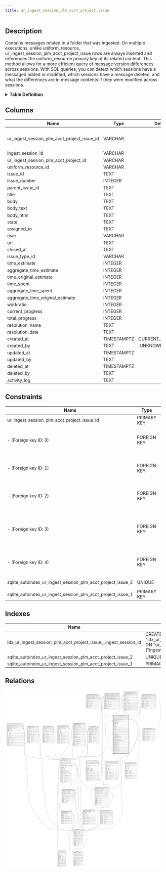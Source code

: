 ```yaml
---
title: ur_ingest_session_plm_acct_project_issue
---
```


## Description

Contains messages related in a folder that was ingested. On multiple executions,  unlike uniform_resource, ur_ingest_session_plm_acct_project_issue rows are always inserted and  references the uniform_resource primary key of its related content.  This method allows for a more efficient query of message version differences across  sessions. With SQL queries, you can detect which sessions have a messaged added or modified,  which sessions have a message deleted, and what the differences are in message contents  if they were modified across sessions.

<details>
<summary><strong>Table Definition</strong></summary>

```sql
CREATE TABLE "ur_ingest_session_plm_acct_project_issue" (
    "ur_ingest_session_plm_acct_project_issue_id" VARCHAR PRIMARY KEY NOT NULL,
    "ingest_session_id" VARCHAR NOT NULL,
    "ur_ingest_session_plm_acct_project_id" VARCHAR NOT NULL,
    "uniform_resource_id" VARCHAR,
    "issue_id" TEXT NOT NULL,
    "issue_number" INTEGER,
    "parent_issue_id" TEXT,
    "title" TEXT NOT NULL,
    "body" TEXT,
    "body_text" TEXT,
    "body_html" TEXT,
    "state" TEXT NOT NULL,
    "assigned_to" TEXT NOT NULL,
    "user" VARCHAR NOT NULL,
    "url" TEXT NOT NULL,
    "closed_at" TEXT,
    "issue_type_id" VARCHAR,
    "time_estimate" INTEGER,
    "aggregate_time_estimate" INTEGER,
    "time_original_estimate" INTEGER,
    "time_spent" INTEGER,
    "aggregate_time_spent" INTEGER,
    "aggregate_time_original_estimate" INTEGER,
    "workratio" INTEGER,
    "current_progress" INTEGER,
    "total_progress" INTEGER,
    "resolution_name" TEXT,
    "resolution_date" TEXT,
    "created_at" TIMESTAMPTZ DEFAULT CURRENT_TIMESTAMP,
    "created_by" TEXT DEFAULT 'UNKNOWN',
    "updated_at" TIMESTAMPTZ,
    "updated_by" TEXT,
    "deleted_at" TIMESTAMPTZ,
    "deleted_by" TEXT,
    "activity_log" TEXT,
    FOREIGN KEY("ingest_session_id") REFERENCES "ur_ingest_session"("ur_ingest_session_id"),
    FOREIGN KEY("ur_ingest_session_plm_acct_project_id") REFERENCES "ur_ingest_session_plm_acct_project"("ur_ingest_session_plm_acct_project_id"),
    FOREIGN KEY("uniform_resource_id") REFERENCES "uniform_resource"("uniform_resource_id"),
    FOREIGN KEY("user") REFERENCES "ur_ingest_session_plm_user"("ur_ingest_session_plm_user_id"),
    FOREIGN KEY("issue_type_id") REFERENCES "ur_ingest_session_plm_issue_type"("ur_ingest_session_plm_issue_type_id"),
    UNIQUE("title", "issue_id", "body", "state", "assigned_to", "issue_number")
)
```

</details>

## Columns

| Name                                        | Type        | Default           | Nullable | Children                                                                                                                                                                                                                                                                                                        | Parents                                                                     | Comment                                                 |
| ------------------------------------------- | ----------- | ----------------- | -------- | --------------------------------------------------------------------------------------------------------------------------------------------------------------------------------------------------------------------------------------------------------------------------------------------------------------- | --------------------------------------------------------------------------- | ------------------------------------------------------- |
| ur_ingest_session_plm_acct_project_issue_id | VARCHAR     |                   | false    | [ur_ingest_session_plm_acct_label](ur_ingest_session_plm_acct_label) [ur_ingest_session_plm_acct_relationship](ur_ingest_session_plm_acct_relationship) [ur_ingest_session_plm_comment](ur_ingest_session_plm_comment) [ur_ingest_session_plm_issue_reaction](ur_ingest_session_plm_issue_reaction) |                                                                             | {"isSqlDomainZodDescrMeta":true,"isVarChar":true}       |
| ingest_session_id                           | VARCHAR     |                   | false    |                                                                                                                                                                                                                                                                                                                 | [ur_ingest_session](ur_ingest_session)                                   | {"isSqlDomainZodDescrMeta":true,"isVarChar":true}       |
| ur_ingest_session_plm_acct_project_id       | VARCHAR     |                   | false    |                                                                                                                                                                                                                                                                                                                 | [ur_ingest_session_plm_acct_project](ur_ingest_session_plm_acct_project) | {"isSqlDomainZodDescrMeta":true,"isVarChar":true}       |
| uniform_resource_id                         | VARCHAR     |                   | true     |                                                                                                                                                                                                                                                                                                                 | [uniform_resource](uniform_resource)                                     | {"isSqlDomainZodDescrMeta":true,"isVarChar":true}       |
| issue_id                                    | TEXT        |                   | false    |                                                                                                                                                                                                                                                                                                                 |                                                                             |                                                         |
| issue_number                                | INTEGER     |                   | true     |                                                                                                                                                                                                                                                                                                                 |                                                                             |                                                         |
| parent_issue_id                             | TEXT        |                   | true     |                                                                                                                                                                                                                                                                                                                 |                                                                             |                                                         |
| title                                       | TEXT        |                   | false    |                                                                                                                                                                                                                                                                                                                 |                                                                             |                                                         |
| body                                        | TEXT        |                   | true     |                                                                                                                                                                                                                                                                                                                 |                                                                             |                                                         |
| body_text                                   | TEXT        |                   | true     |                                                                                                                                                                                                                                                                                                                 |                                                                             |                                                         |
| body_html                                   | TEXT        |                   | true     |                                                                                                                                                                                                                                                                                                                 |                                                                             |                                                         |
| state                                       | TEXT        |                   | false    |                                                                                                                                                                                                                                                                                                                 |                                                                             |                                                         |
| assigned_to                                 | TEXT        |                   | false    |                                                                                                                                                                                                                                                                                                                 |                                                                             |                                                         |
| user                                        | VARCHAR     |                   | false    |                                                                                                                                                                                                                                                                                                                 | [ur_ingest_session_plm_user](ur_ingest_session_plm_user)                 | {"isSqlDomainZodDescrMeta":true,"isVarChar":true}       |
| url                                         | TEXT        |                   | false    |                                                                                                                                                                                                                                                                                                                 |                                                                             |                                                         |
| closed_at                                   | TEXT        |                   | true     |                                                                                                                                                                                                                                                                                                                 |                                                                             |                                                         |
| issue_type_id                               | VARCHAR     |                   | true     |                                                                                                                                                                                                                                                                                                                 | [ur_ingest_session_plm_issue_type](ur_ingest_session_plm_issue_type)     | {"isSqlDomainZodDescrMeta":true,"isVarChar":true}       |
| time_estimate                               | INTEGER     |                   | true     |                                                                                                                                                                                                                                                                                                                 |                                                                             |                                                         |
| aggregate_time_estimate                     | INTEGER     |                   | true     |                                                                                                                                                                                                                                                                                                                 |                                                                             |                                                         |
| time_original_estimate                      | INTEGER     |                   | true     |                                                                                                                                                                                                                                                                                                                 |                                                                             |                                                         |
| time_spent                                  | INTEGER     |                   | true     |                                                                                                                                                                                                                                                                                                                 |                                                                             |                                                         |
| aggregate_time_spent                        | INTEGER     |                   | true     |                                                                                                                                                                                                                                                                                                                 |                                                                             |                                                         |
| aggregate_time_original_estimate            | INTEGER     |                   | true     |                                                                                                                                                                                                                                                                                                                 |                                                                             |                                                         |
| workratio                                   | INTEGER     |                   | true     |                                                                                                                                                                                                                                                                                                                 |                                                                             |                                                         |
| current_progress                            | INTEGER     |                   | true     |                                                                                                                                                                                                                                                                                                                 |                                                                             |                                                         |
| total_progress                              | INTEGER     |                   | true     |                                                                                                                                                                                                                                                                                                                 |                                                                             |                                                         |
| resolution_name                             | TEXT        |                   | true     |                                                                                                                                                                                                                                                                                                                 |                                                                             |                                                         |
| resolution_date                             | TEXT        |                   | true     |                                                                                                                                                                                                                                                                                                                 |                                                                             |                                                         |
| created_at                                  | TIMESTAMPTZ | CURRENT_TIMESTAMP | true     |                                                                                                                                                                                                                                                                                                                 |                                                                             |                                                         |
| created_by                                  | TEXT        | 'UNKNOWN'         | true     |                                                                                                                                                                                                                                                                                                                 |                                                                             |                                                         |
| updated_at                                  | TIMESTAMPTZ |                   | true     |                                                                                                                                                                                                                                                                                                                 |                                                                             |                                                         |
| updated_by                                  | TEXT        |                   | true     |                                                                                                                                                                                                                                                                                                                 |                                                                             |                                                         |
| deleted_at                                  | TIMESTAMPTZ |                   | true     |                                                                                                                                                                                                                                                                                                                 |                                                                             |                                                         |
| deleted_by                                  | TEXT        |                   | true     |                                                                                                                                                                                                                                                                                                                 |                                                                             |                                                         |
| activity_log                                | TEXT        |                   | true     |                                                                                                                                                                                                                                                                                                                 |                                                                             | {"isSqlDomainZodDescrMeta":true,"isJsonSqlDomain":true} |

## Constraints

| Name                                                        | Type        | Definition                                                                                                                                                                                   |
| ----------------------------------------------------------- | ----------- | -------------------------------------------------------------------------------------------------------------------------------------------------------------------------------------------- |
| ur_ingest_session_plm_acct_project_issue_id                 | PRIMARY KEY | PRIMARY KEY (ur_ingest_session_plm_acct_project_issue_id)                                                                                                                                    |
| - (Foreign key ID: 0)                                       | FOREIGN KEY | FOREIGN KEY (issue_type_id) REFERENCES ur_ingest_session_plm_issue_type (ur_ingest_session_plm_issue_type_id) ON UPDATE NO ACTION ON DELETE NO ACTION MATCH NONE                             |
| - (Foreign key ID: 1)                                       | FOREIGN KEY | FOREIGN KEY (user) REFERENCES ur_ingest_session_plm_user (ur_ingest_session_plm_user_id) ON UPDATE NO ACTION ON DELETE NO ACTION MATCH NONE                                                  |
| - (Foreign key ID: 2)                                       | FOREIGN KEY | FOREIGN KEY (uniform_resource_id) REFERENCES uniform_resource (uniform_resource_id) ON UPDATE NO ACTION ON DELETE NO ACTION MATCH NONE                                                       |
| - (Foreign key ID: 3)                                       | FOREIGN KEY | FOREIGN KEY (ur_ingest_session_plm_acct_project_id) REFERENCES ur_ingest_session_plm_acct_project (ur_ingest_session_plm_acct_project_id) ON UPDATE NO ACTION ON DELETE NO ACTION MATCH NONE |
| - (Foreign key ID: 4)                                       | FOREIGN KEY | FOREIGN KEY (ingest_session_id) REFERENCES ur_ingest_session (ur_ingest_session_id) ON UPDATE NO ACTION ON DELETE NO ACTION MATCH NONE                                                       |
| sqlite_autoindex_ur_ingest_session_plm_acct_project_issue_2 | UNIQUE      | UNIQUE (title, issue_id, body, state, assigned_to, issue_number)                                                                                                                             |
| sqlite_autoindex_ur_ingest_session_plm_acct_project_issue_1 | PRIMARY KEY | PRIMARY KEY (ur_ingest_session_plm_acct_project_issue_id)                                                                                                                                    |

## Indexes

| Name                                                            | Definition                                                                                                                                        |
| --------------------------------------------------------------- | ------------------------------------------------------------------------------------------------------------------------------------------------- |
| idx_ur_ingest_session_plm_acct_project_issue__ingest_session_id | CREATE INDEX "idx_ur_ingest_session_plm_acct_project_issue__ingest_session_id" ON "ur_ingest_session_plm_acct_project_issue"("ingest_session_id") |
| sqlite_autoindex_ur_ingest_session_plm_acct_project_issue_2     | UNIQUE (title, issue_id, body, state, assigned_to, issue_number)                                                                                  |
| sqlite_autoindex_ur_ingest_session_plm_acct_project_issue_1     | PRIMARY KEY (ur_ingest_session_plm_acct_project_issue_id)                                                                                         |

## Relations

![er](../../../../../../assets/ur_ingest_session_plm_acct_project_issue.svg)

